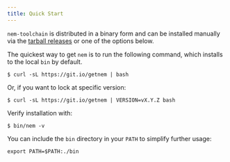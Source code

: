 ```yaml
---
title: Quick Start
---
```


`nem-toolchain` is distributed in a binary form and can be installed manually via the
[tarball releases](https://github.com/nem-toolchain/nem-toolchain/releases/latest)
or one of the options below.

The quickest way to get `nem` is to run the following command, which installs to the
local `bin` by default.

```console
$ curl -sL https://git.io/getnem | bash
```

Or, if you want to lock at specific version:

```console
$ curl -sL https://git.io/getnem | VERSION=vX.Y.Z bash
```

Verify installation with:

```
$ bin/nem -v
```

You can include the `bin` directory in your `PATH` to simplify further usage:

```console
export PATH=$PATH:./bin
```
